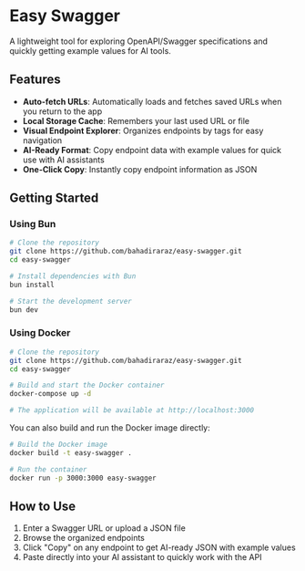 # Easy Swagger

A lightweight tool for exploring OpenAPI/Swagger specifications and quickly getting example values for AI tools.

## Features

- **Auto-fetch URLs**: Automatically loads and fetches saved URLs when you return to the app
- **Local Storage Cache**: Remembers your last used URL or file
- **Visual Endpoint Explorer**: Organizes endpoints by tags for easy navigation
- **AI-Ready Format**: Copy endpoint data with example values for quick use with AI assistants
- **One-Click Copy**: Instantly copy endpoint information as JSON

## Getting Started

### Using Bun

```bash
# Clone the repository
git clone https://github.com/bahadiraraz/easy-swagger.git
cd easy-swagger

# Install dependencies with Bun
bun install

# Start the development server
bun dev
```

### Using Docker

```bash
# Clone the repository
git clone https://github.com/bahadiraraz/easy-swagger.git
cd easy-swagger

# Build and start the Docker container
docker-compose up -d

# The application will be available at http://localhost:3000
```

You can also build and run the Docker image directly:

```bash
# Build the Docker image
docker build -t easy-swagger .

# Run the container
docker run -p 3000:3000 easy-swagger
```

## How to Use

1. Enter a Swagger URL or upload a JSON file
2. Browse the organized endpoints
3. Click "Copy" on any endpoint to get AI-ready JSON with example values
4. Paste directly into your AI assistant to quickly work with the API
